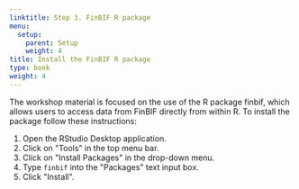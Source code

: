 ```yaml
---
linktitle: Step 3. FinBIF R package
menu:
  setup:
    parent: Setup
    weight: 4
title: Install the FinBIF R package
type: book
weight: 4
---
```


The workshop material is focused on the use of the R package finbif, which
allows users to access data from FinBIF directly from within R. To install the
package follow these instructions:

1. Open the RStudio Desktop application.
2. Click on "Tools" in the top menu bar.
3. Click on "Install Packages" in the drop-down menu.
4. Type `finbif` into the "Packages" text input box.
5. Click "Install".
